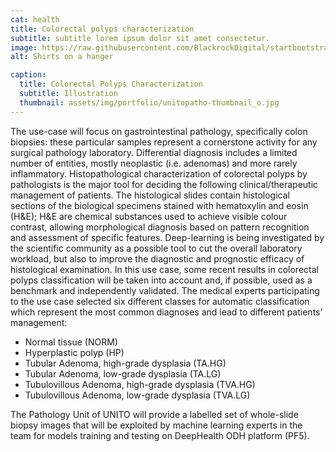 ```yaml
---
cat: health
title: Colorectal polyps characterization
subtitle: subtitle lorem ipsum dolor sit amet consectetur.
image: https://raw.githubusercontent.com/BlackrockDigital/startbootstrap-agency/master/src/assets/img/portfolio/01-full.jpg
alt: Shirts on a hanger

caption:
  title: Colorectal Polyps Characterization
  subtitle: Illustration
  thumbnail: assets/img/portfolio/unitopatho-thumbnail_o.jpg
---
```


The use-case will focus on gastrointestinal pathology, specifically colon biopsies: these particular
samples represent a cornerstone activity for any surgical pathology laboratory. Differential diagnosis
includes a limited number of entities, mostly neoplastic (i.e. adenomas) and more rarely inflammatory.
Histopathological characterization of colorectal polyps by pathologists is the major tool for deciding
the following clinical/therapeutic management of patients. The histological slides contain histological
sections of the biological specimens stained with hematoxylin and eosin (H&E); H&E are chemical
substances used to achieve visible colour contrast, allowing morphological diagnosis based on
pattern recognition and assessment of specific features.
Deep-learning is being investigated by the scientific community as a possible tool to cut the overall
laboratory workload, but also to improve the diagnostic and prognostic efficacy of histological
examination. In this use case, some recent results in colorectal polyps classification will be
taken into account and, if possible, used as a benchmark and independently validated.
The medical experts participating to the use case selected six different classes for automatic
classification which represent the most common diagnoses and lead to different patients’
management:

- Normal tissue (NORM)
- Hyperplastic polyp (HP)
- Tubular Adenoma, high-grade dysplasia (TA.HG)
- Tubular Adenoma, low-grade dysplasia (TA.LG)
- Tubulovillous Adenoma, high-grade dysplasia (TVA.HG)
- Tubulovillous Adenoma, low-grade dysplasia (TVA.LG)

The Pathology Unit of UNITO will provide a labelled set of whole-slide biopsy images that will be
exploited by machine learning experts in the team for models training and testing on DeepHealth ODH
platform (PF5).
